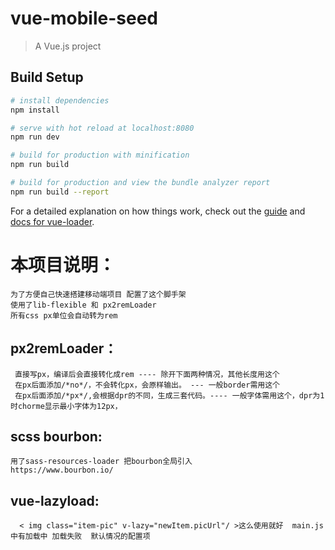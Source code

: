 # vue-mobile-seed

> A Vue.js project

## Build Setup

``` bash
# install dependencies
npm install

# serve with hot reload at localhost:8080
npm run dev

# build for production with minification
npm run build

# build for production and view the bundle analyzer report
npm run build --report
```

For a detailed explanation on how things work, check out the [guide](http://vuejs-templates.github.io/webpack/) and [docs for vue-loader](http://vuejs.github.io/vue-loader).

# 本项目说明：
    为了方便自己快速搭建移动端项目 配置了这个脚手架
    使用了lib-flexible 和 px2remLoader
    所有css px单位会自动转为rem

## px2remLoader：

     直接写px，编译后会直接转化成rem ---- 除开下面两种情况，其他长度用这个
     在px后面添加/*no*/，不会转化px，会原样输出。 --- 一般border需用这个
     在px后面添加/*px*/,会根据dpr的不同，生成三套代码。---- 一般字体需用这个，dpr为1时chorme显示最小字体为12px，

## scss bourbon:
    用了sass-resources-loader 把bourbon全局引入
    https://www.bourbon.io/


## vue-lazyload:
      < img class="item-pic" v-lazy="newItem.picUrl"/ >这么使用就好  main.js 中有加载中 加载失败  默认情况的配置项



